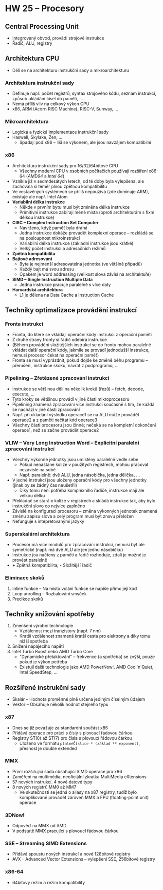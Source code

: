 # HW 25 – Procesory

## Central Processing Unit

* Integrovaný obvod, provádí strojové instrukce
* Řadič, ALU, registry

## Architektura CPU

* Dělí se na architekturu instrukční sady a mikroarchitekturu

### Architektura instrukční sady

* Definuje např. počet registrů, syntax strojového kódu, seznam instrukcí, způsob ukládání čísel do paměti, ...
* Nemá příliš vliv na celkový výkon CPU
* x86, ARM (Acorn RISC Machine), RISC-V, Sunway, ...

### Mikroarchitektura

* Logická a fyzická implementace instrukční sady
* Haswell, Skylake, Zen, ...
  * Spadají pod x86 – liší se výkonem, ale jsou navzájem kompatibilní

### x86

* Architektura instrukční sady pro 16/32/64bitové CPU
  * Všechny moderní CPU v osobních počítačích používají rozšíření x86-64 (_AMD64_ a _Intel 64_)
* Vznikla již v sedmdesátých letech, od té doby byla vylepšena, ale zachovala si téměř plnou zpětnou kompatibilitu
* Ve vestavěných systémech se příliš nepoužívá (zde dominuje ARM), existuje ale např. Intel Atom
* __Variabilní délka instrukce__
  * Někde v prvním bytu musí být zmíněna délka instrukce
  * Primitivní instrukce zabírají méně místa (oproti architekturám s fixní délkou instrukce)
* __CISC – Complex Instruction Set Computer__
  * Navrženo, když paměť byla drahá
  * Jedna instrukce dokáže provádět komplexní operace – rozkládá se na posloupnost mikroinstrukcí
  * Variabilní délka instrukce (základní instrukce jsou krátké)
  * Velký počet instrukcí a adresačních režimů
* __Zpětná kompatibilita__
* __Bajtové adresování__
  * Byte je nejmenší adresovatelná jednotka (ve většině případů)
  * Každý bajt má svou adresu
  * Opakem je word addressing (velikost slova závisí na architektuře)
* __SIMD – Single Instruction Multiple Data__
  * Jedna instrukce pracuje paralelně s více daty
* __Harvardská architektura__
  * L1 je dělena na Data Cache a Instruction Cache

## Techniky optimalizace provádění instrukcí

### Fronta instrukcí

* Fronta, do které se vkládají operační kódy instrukcí z operační paměti
* Z druhé strany fronty si řadič odebírá instrukce
* (Během provádění složitějších instrukcí se do fronty mohou paralelně vkládat další operační kódy, jakmile se provádí jednodušší instrukce, nemusí procesor čekat na operační paměť)
* Fronta se musí vyprázdnit, pokud dojde ke změně běhu programu – přerušení, instrukce skoku, návrat z podprogramu, ...

### Pipelining – Zřetězené zpracování instrukcí

* Instrukce se většinou dělí na několik kroků (řezů) – fetch, decode, execute, ...
* Tyto kroky se většinou provádí v jiné části mikroprocesoru
* Pipelining znamená zpracování více instrukcí současně s tím, že každá se nachází v jiné části zpracování
* Např. při ukladání výsledku operace1 se na ALU může provádět operace2 a z paměti načítat kód operace3
* Všechny části procesoru jsou činné; nečeká se na kompletní dokončení operace1, než se začne provádět operace2

### VLIW – Very Long Instruction Word – Explicitní paralelní zpracování instrukcí

* Všechny výkonné jednotky jsou umístěny paralelně vedle sebe
  * Pokud nenastane kolize v použitých registrech, mohou pracovat nezávisle na sobě
  * Např. paralelně: dvě ALU, jedna násobička, jedna dělička, ...
* V jedné instrukci jsou uloženy operační kódy pro všechny jednotky (jinak by se žádný čas neušetřil)
  * Díky tomu není potřeba komplexního řadiče, instrukce mají ale velkou délku
* Překladač se stará o kolize v registrech a skládá instrukce tak, aby bylo instrukční slovo co nejvíce zaplněno
* Závislé na konfiguraci procesoru – změna výkonných jednotek znamená změnu zápisu slova a celý program musí být znovu přeložen
* Nefunguje s intepretovanými jazyky

### Superskalární architektura

* Procesor má více modulů pro zpracování instrukcí, nemusí být ale symetrické (např. má dvě ALU ale jen jednu násobičku)
* Instrukce jou načteny z paměti a řadič rozhoduje, zdali je možné je provést paralelně
* __+__ Zpětná kompatibilita; __-__ Složitější řadič

### Eliminace skoků

1. Inline funkce – Na místo volání funkce se napíše přímo její kód
2. Loop unrolling – Rozbalování smyček
3. Predikce skoků

## Techniky snižování spotřeby

1. Zmenšení výrobní technologie
    * Vzdálenost mezi tranzistory (např. 7 nm)
    * Kratší vzdálenost znamená kratší cesta pro elektrony a díky tomu nižší spotřeba
2. Snížení napájecího napětí
3. Intel Turbo Boost nebo AMD Turbo Core
    * "Dynamické přetaktování" – frekvence (a spotřeba) se zvýší, pouze pokud je výkon potřeba
    * Existují další technologie jako AMD PowerNow!, AMD Cool'n'Quiet, Intel SpeedStep, ...

## Rozšířené instrukční sady

* Skalár – Hodnota proměnné plně určena jediným číselným údajem
* Vektor – Obsahuje několik hodnot stejného typu

### x87

* Dnes se již považuje za standardní součást x86
* Přidává operace pro práci s čísly s plovoucí řádovou čárkou
* Registry ST(0) až ST(7) pro čísla s plovoucí řádovou čárkou
  * Uloženo ve formátu `platnéČíslice * (základ ** exponent)`, přesnost je double extended

### MMX

* První rozšiřující sada obsahující SIMD operace pro x86
* Zaměření na multimédia, neoficiální zkratka MultiMedia eXtensions
* 57 nových instrukcí, 4 nové datové typy
* 8 nových registrů MM0 až MM7
  * Ve skutečnosti se jedná o aliasy na x87 registry, tudíž bylo komplikované provádět zároveň MMX a FPU (floating-point unit) operace

### 3DNow<span>!</span>

* Odpověď na MMX od AMD
* V podstatě MMX pracující s plovoucí řádovou čárkou

### SSE – Streaming SIMD Extensions

* Přidává spoustu nových instrukcí a nové 128bitové registry
* AVX – Advanced Vector Extensions – vylepšení SSE, 256bitové registry

### x86-64

* 64bitový režim a režim kompatibility

